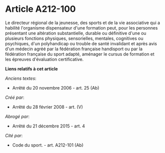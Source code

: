 # Article A212-100

Le directeur régional de la jeunesse, des sports et de la vie associative qui a habilité l'organisme dispensateur d'une
formation peut, pour les personnes présentant une altération substantielle, durable ou définitive d'une ou plusieurs
fonctions physiques, sensorielles, mentales, cognitives ou psychiques, d'un polyhandicap ou trouble de santé invalidant et
après avis d'un médecin agréé par la fédération française handisport ou par la fédération française du sport adapté, aménager
le cursus de formation et les épreuves d'évaluation certificative.

**Liens relatifs à cet article**

_Anciens textes_:

  - Arrêté du 20 novembre 2006 - art. 25 (Ab)

_Créé par_:

  - Arrêté du 28 février 2008 - art. (V)

_Abrogé par_:

  - Arrêté du 21 décembre 2015 - art. 4

_Cité par_:

  - Code du sport. - art. A212-101 (Ab)
